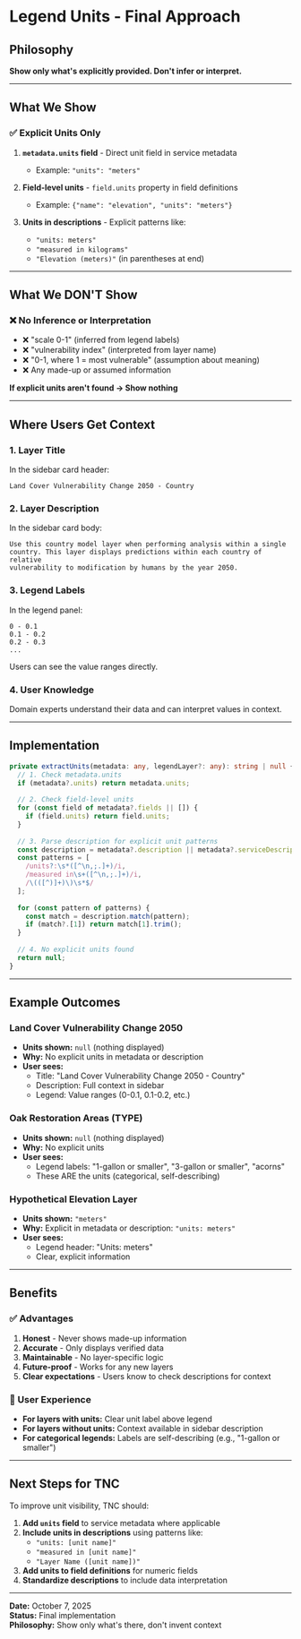 # Legend Units - Final Approach

## Philosophy

**Show only what's explicitly provided. Don't infer or interpret.**

---

## What We Show

### ✅ **Explicit Units Only**

1. **`metadata.units` field** - Direct unit field in service metadata
   - Example: `"units": "meters"`

2. **Field-level units** - `field.units` property in field definitions
   - Example: `{"name": "elevation", "units": "meters"}`

3. **Units in descriptions** - Explicit patterns like:
   - `"units: meters"`
   - `"measured in kilograms"`
   - `"Elevation (meters)"` (in parentheses at end)

---

## What We DON'T Show

### ❌ **No Inference or Interpretation**

- ❌ "scale 0-1" (inferred from legend labels)
- ❌ "vulnerability index" (interpreted from layer name)
- ❌ "0-1, where 1 = most vulnerable" (assumption about meaning)
- ❌ Any made-up or assumed information

**If explicit units aren't found → Show nothing**

---

## Where Users Get Context

### 1. **Layer Title**
In the sidebar card header:
```
Land Cover Vulnerability Change 2050 - Country
```

### 2. **Layer Description**
In the sidebar card body:
```
Use this country model layer when performing analysis within a single 
country. This layer displays predictions within each country of relative 
vulnerability to modification by humans by the year 2050.
```

### 3. **Legend Labels**
In the legend panel:
```
0 - 0.1
0.1 - 0.2
0.2 - 0.3
...
```
Users can see the value ranges directly.

### 4. **User Knowledge**
Domain experts understand their data and can interpret values in context.

---

## Implementation

```typescript
private extractUnits(metadata: any, legendLayer?: any): string | null {
  // 1. Check metadata.units
  if (metadata?.units) return metadata.units;
  
  // 2. Check field-level units
  for (const field of metadata?.fields || []) {
    if (field.units) return field.units;
  }
  
  // 3. Parse description for explicit unit patterns
  const description = metadata?.description || metadata?.serviceDescription || '';
  const patterns = [
    /units?:\s*([^\n,;.]+)/i,
    /measured in\s+([^\n,;.]+)/i,
    /\(([^)]+)\)\s*$/
  ];
  
  for (const pattern of patterns) {
    const match = description.match(pattern);
    if (match?.[1]) return match[1].trim();
  }
  
  // 4. No explicit units found
  return null;
}
```

---

## Example Outcomes

### Land Cover Vulnerability Change 2050
- **Units shown:** `null` (nothing displayed)
- **Why:** No explicit units in metadata or description
- **User sees:**
  - Title: "Land Cover Vulnerability Change 2050 - Country"
  - Description: Full context in sidebar
  - Legend: Value ranges (0-0.1, 0.1-0.2, etc.)

### Oak Restoration Areas (TYPE)
- **Units shown:** `null` (nothing displayed)
- **Why:** No explicit units
- **User sees:**
  - Legend labels: "1-gallon or smaller", "3-gallon or smaller", "acorns"
  - These ARE the units (categorical, self-describing)

### Hypothetical Elevation Layer
- **Units shown:** `"meters"`
- **Why:** Explicit in metadata or description: `"units: meters"`
- **User sees:**
  - Legend header: "Units: meters"
  - Clear, explicit information

---

## Benefits

### ✅ Advantages
1. **Honest** - Never shows made-up information
2. **Accurate** - Only displays verified data
3. **Maintainable** - No layer-specific logic
4. **Future-proof** - Works for any new layers
5. **Clear expectations** - Users know to check descriptions for context

### 🎯 User Experience
- **For layers with units:** Clear unit label above legend
- **For layers without units:** Context available in sidebar description
- **For categorical legends:** Labels are self-describing (e.g., "1-gallon or smaller")

---

## Next Steps for TNC

To improve unit visibility, TNC should:

1. **Add `units` field** to service metadata where applicable
2. **Include units in descriptions** using patterns like:
   - `"units: [unit name]"`
   - `"measured in [unit name]"`
   - `"Layer Name ([unit name])"`
3. **Add units to field definitions** for numeric fields
4. **Standardize descriptions** to include data interpretation

---

**Date:** October 7, 2025  
**Status:** Final implementation  
**Philosophy:** Show only what's there, don't invent context

